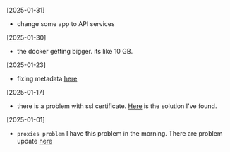 [2025-01-31]

* change some app to API services

[2025-01-30]

* the docker getting bigger. its like 10 GB.

[2025-01-23]

* fixing metadata [here](https://github.com/streamlit/streamlit/issues/6567#issuecomment-2143512104)

[2025-01-17]

* there is a problem with ssl certificate. [Here](https://community.fly.io/t/how-to-set-up-cloudflare-with-fly-io-without-fly-certificates/23409) is the solution I've found.

[2025-01-01]

* `proxies problem` I have this problem in the morning. There are problem update [here](https://community.openai.com/t/error-with-openai-1-56-0-client-init-got-an-unexpected-keyword-argument-proxies/1040332)